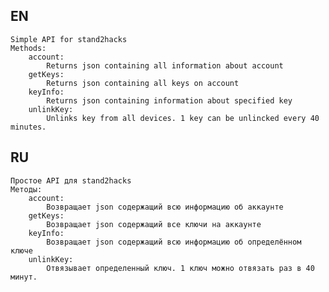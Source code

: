## EN
    Simple API for stand2hacks
    Methods:
        account:
            Returns json containing all information about account
        getKeys:
            Returns json containing all keys on account
        keyInfo:
            Returns json containing information about specified key
        unlinkKey:
            Unlinks key from all devices. 1 key can be unlincked every 40 minutes.
## RU
    Простое API для stand2hacks
    Методы:
        account:
            Возвращает json содержащий всю информацию об аккаунте
        getKeys:
            Возвращает json содержащий все ключи на аккаунте
        keyInfo:
            Возвращает json содержащий всю информацию об определённом ключе
        unlinkKey:
            Отвязывает определенный ключ. 1 ключ можно отвязать раз в 40 минут.